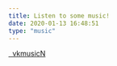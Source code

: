 ```yaml
---
title: Listen to some music!
date: 2020-01-13 16:48:51
type: "music"
---
```

[<i class="fa fa-music fa-2x"></i>&nbsp;&nbsp;vkmusicN](https://yadi.sk/d/P_uiKe5SrhxQ5w)
<br/>